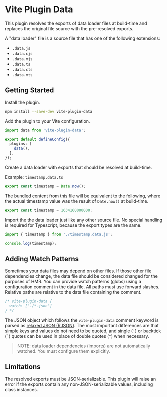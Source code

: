 # Vite Plugin Data

This plugin resolves the exports of data loader files at build-time and replaces the original file source with the pre-resolved exports.

A "data loader" file is a source file that has one of the following extensions:

- `.data.js`
- `.data.cjs`
- `.data.mjs`
- `.data.ts`
- `.data.cts`
- `.data.mts`

## Getting Started

Install the plugin.

```bash
npm install --save-dev vite-plugin-data
```

Add the plugin to your Vite configuration.

```ts
import data from 'vite-plugin-data';

export default defineConfig({
  plugins: [
    data(),
  ],
});
```

Create a data loader with exports that should be resolved at build-time.

Example: `timestamp.data.ts`

```ts
export const timestamp = Date.now();
```

The bundled content from this file will be equivalent to the following, where the actual timestamp value was the result of `Date.now()` at build-time.

```ts
export const timestamp = 1634160000000;
```

Import the the data loader just like any other source file. No special handling is required for Typescript, because the export types are the same.

```ts
import { timestamp } from './timestamp.data.js';

console.log(timestamp);
```

## Adding Watch Patterns

Sometimes your data files may depend on other files. If those other file dependencies change, the data file should be considered changed for the purposes of HMR. You can provide watch patterns (globs) using a configuration comment in the data file. All paths must use forward slashes. Relative paths are relative to the data file containing the comment.

```ts
/* vite-plugin-data {
  watch: ["./*.json"]
} */
```

The JSON object which follows the `vite-plugin-data` comment keyword is parsed as [relaxed JSON (RJSON)](https://www.relaxedjson.org/). The most important differences are that simple keys and values do not need to be quoted, and single (`'`) or backtick (`` ` ``) quotes can be used in place of double quotes (`"`) when necessary.

> NOTE: data loader dependencies (imports) are not automatically watched. You must configure them explicitly.

## Limitations

The resolved exports must be JSON-serializable. This plugin will raise an error if the exports contain any non-JSON-serializable values, including class instances.
